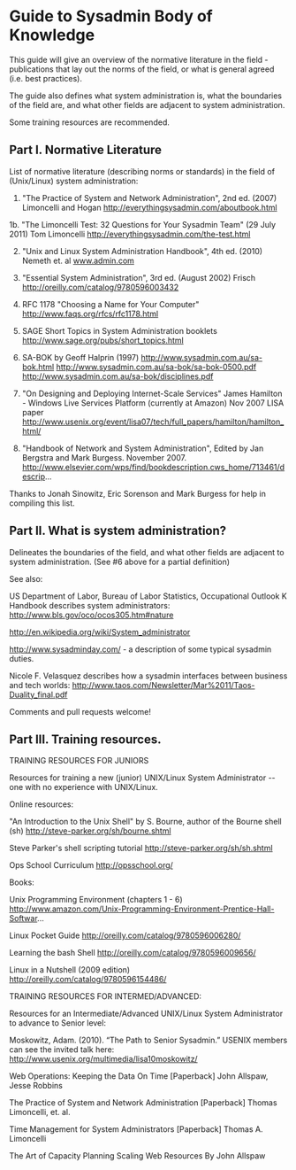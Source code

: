 Guide to Sysadmin Body of Knowledge
===================================


This guide will give an overview of the normative literature in the field -
publications that lay out the norms of the field, or what is general agreed
(i.e. best practices).

The guide also defines what system administration is, what the
boundaries of the field are, and what other fields are adjacent to
system administration.

Some training resources are recommended.


Part I. Normative Literature
----------------------------

List of normative literature (describing norms or standards)
in the field of (Unix/Linux) system administration:

1. "The Practice of System and Network Administration", 2nd ed. (2007)
Limoncelli and Hogan
http://everythingsysadmin.com/aboutbook.html

1b. "The Limoncelli Test: 32 Questions for Your Sysadmin Team" (29 July 2011)
Tom Limoncelli
http://everythingsysadmin.com/the-test.html

2. "Unix and Linux System Administration Handbook", 4th ed. (2010)
Nemeth et. al
www.admin.com

3. "Essential System Administration", 3rd ed. (August 2002)
Frisch
http://oreilly.com/catalog/9780596003432

4. RFC 1178 "Choosing a Name for Your Computer"
http://www.faqs.org/rfcs/rfc1178.html

5. SAGE Short Topics in System Administration booklets
http://www.sage.org/pubs/short_topics.html

6. SA-BOK by Geoff Halprin (1997)
http://www.sysadmin.com.au/sa-bok.html
http://www.sysadmin.com.au/sa-bok/sa-bok-0500.pdf
http://www.sysadmin.com.au/sa-bok/disciplines.pdf

7. "On Designing and Deploying Internet-Scale Services"
James Hamilton - Windows Live Services Platform
(currently at Amazon)
Nov 2007 LISA paper
http://www.usenix.org/event/lisa07/tech/full_papers/hamilton/hamilton_html/

8. "Handbook of Network and System Administration", Edited by
Jan Bergstra and Mark Burgess. November 2007.
http://www.elsevier.com/wps/find/bookdescription.cws_home/713461/descrip...

Thanks to Jonah Sinowitz, Eric Sorenson and Mark Burgess for help in compiling this list.

Part II. What is system administration?
---------------------------------------
Delineates the boundaries of the field, and what other fields are adjacent to system administration.
(See #6 above for a partial definition)

See also:

US Department of Labor, Bureau of Labor Statistics, Occupational Outlook K Handbook describes system administrators: http://www.bls.gov/oco/ocos305.htm#nature

http://en.wikipedia.org/wiki/System_administrator

http://www.sysadminday.com/ - a description of some typical sysadmin duties.

Nicole F. Velasquez describes how a sysadmin interfaces between business and tech worlds: http://www.taos.com/Newsletter/Mar%2011/Taos-Duality_final.pdf

Comments and pull requests welcome! 


Part III. Training resources.
-----------------------------

TRAINING RESOURCES FOR JUNIORS

Resources for training a new (junior) UNIX/Linux System Administrator -- one with no experience with UNIX/Linux.

Online resources:

"An Introduction to the Unix Shell" by S. Bourne, author of the Bourne shell (sh)
http://steve-parker.org/sh/bourne.shtml

Steve Parker's shell scripting tutorial
http://steve-parker.org/sh/sh.shtml

Ops School Curriculum
http://opsschool.org/ 


Books:

Unix Programming Environment (chapters 1 - 6)
http://www.amazon.com/Unix-Programming-Environment-Prentice-Hall-Softwar...

Linux Pocket Guide
http://oreilly.com/catalog/9780596006280/

Learning the bash Shell
http://oreilly.com/catalog/9780596009656/

Linux in a Nutshell (2009 edition)
http://oreilly.com/catalog/9780596154486/



TRAINING RESOURCES FOR INTERMED/ADVANCED:

Resources for an Intermediate/Advanced UNIX/Linux System Administrator to advance to Senior level:

Moskowitz, Adam. (2010). “The Path to Senior Sysadmin.” USENIX members can see the invited talk here: http://www.usenix.org/multimedia/lisa10moskowitz/

Web Operations: Keeping the Data On Time [Paperback]
John Allspaw, Jesse Robbins

The Practice of System and Network Administration [Paperback]
Thomas Limoncelli, et. al.

Time Management for System Administrators [Paperback]
Thomas A. Limoncelli

The Art of Capacity Planning
Scaling Web Resources
By John Allspaw

